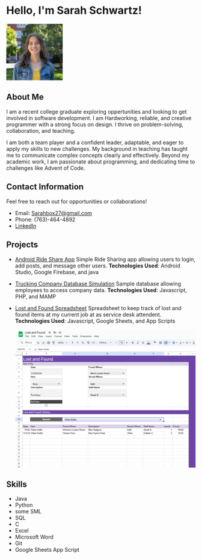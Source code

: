 # Hello, I'm Sarah Schwartz!

<img src="Square Headshot.jpg" alt="Sarah Schwartz" style="width:150px;">


## About Me
I am a recent college graduate exploring oppertunities and looking to get involved in software development. I am Hardworking, reliable, and creative programmer with a strong focus on design. I thrive on problem-solving, collaboration, and teaching.

I am both a team player and a confident leader, adaptable, and eager to apply my skills to new challenges. My background in teaching has taught me to communicate complex concepts clearly and effectively. Beyond my academic work, I am passionate about programming, and dedicating time to challenges like Advent of Code.
 <!-- Replace with a short description about you -->
## Contact Information
Feel free to reach out for opportunities or collaborations!

- Email: Sarahbox27@gmail.com
- Phone: (763)-464-4892
- [LinkedIn](https://www.linkedin.com/in/sarah-schwartz-6bb8a527b/)
 
## Projects

- [Android Ride Share App](https://github.com/sampjvv/WheatonRideShare)
   Simple Ride Sharing app allowing users to login, add posts, and message other users.
  **Technologies Used**: Android Studio, Google Firebase, and java
  

  
- [Trucking Company Database Simulation](https://github.com/schwar78/DB-Project)
   Sample database allowing employees to access company data.
  **Technologies Used**: Javascript, PHP, and MAMP

- [Lost and Found Spreadsheet](https://github.com/schwar78/Lost-and-Found/tree/main)
   Spreadsheet to keep track of lost and found items at my current job at as service desk attendent.
  **Technologies Used**: Javascript, Google Sheets, and App Scripts


  <img src="Screenshot 2024-12-28 215004.png" alt="Sarah Schwartz" style="width:650px;">
  
  

## Skills
- Java
- Python
- some SML
- SQL
- C
- Excel
- Microsoft Word
- Git
- Google Sheets App Script


